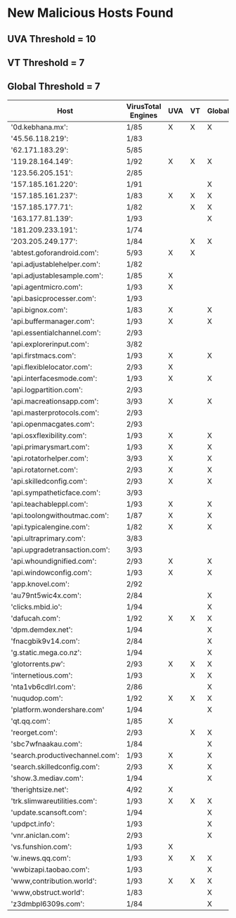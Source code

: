 # New Malicious Hosts Found
## UVA Threshold = 10
## VT Threshold = 7
## Global Threshold = 7

| Host    | VirusTotal Engines | UVA | VT | Global |
| -       | -                  | -   | -  | -      |
|'0d.kebhana.mx':               | 1/85 | X | X | X
|'45.56.118.219':               | 1/83 |   |   |
|'62.171.183.29':               | 5/85 |   |   |
|'119.28.164.149':              | 1/92 | X | X | X  
|'123.56.205.151':              | 2/85 |   |   |   
|'157.185.161.220':             | 1/91 |   |   | X 
|'157.185.161.237':             | 1/83 | X | X | X 
|'157.185.177.71':              | 1/82 |   | X | X
'163.177.81.139':               | 1/93 |   |   | X
|'181.209.233.191':             | 1/74 |   |   |
|'203.205.249.177':             | 1/84 |   | X | X 
|'abtest.goforandroid.com':     | 5/93 | X | X |   
|'api.adjustablehelper.com':    | 1/82 |   |   |   
|'api.adjustablesample.com':    | 1/85 | X |   |   
|'api.agentmicro.com':          | 1/93 | X |   |   
|'api.basicprocesser.com':      | 1/93 |   |   |   
|'api.bignox.com':              | 1/83 | X |   | X 
|'api.buffermanager.com':       | 1/93 | X |   | X 
|'api.essentialchannel.com':    | 2/93 |   |   |    
|'api.explorerinput.com':       | 3/82 |   |   |   
|'api.firstmacs.com':           | 1/93 | X |   | X 
|'api.flexiblelocator.com':     | 2/93 | X |   |   
|'api.interfacesmode.com':      | 1/93 | X |   | X 
|'api.logpartition.com':        | 2/93 |   |   |   
|'api.macreationsapp.com':      | 3/93 | X |   | X 
|'api.masterprotocols.com':     | 2/93 |   |   |   
|'api.openmacgates.com':        | 2/93 |   |   |
|'api.osxflexibility.com':      | 1/93 | X |   | X
|'api.primarysmart.com':        | 1/93 | X |   | X 
|'api.rotatorhelper.com':       | 3/93 | X |   | X 
|'api.rotatornet.com':          | 2/93 | X |   | X  
|'api.skilledconfig.com':       | 2/93 | X |   | X 
|'api.sympatheticface.com':     | 3/93 |   |   |
|'api.teachableppl.com':        | 1/93 | X |   | X 
|'api.toolongwithoutmac.com':   | 1/87 | X |   | X 
|'api.typicalengine.com':       | 1/82 | X |   | X 
|'api.ultraprimary.com':        | 3/83 |   |   |   
|'api.upgradetransaction.com':  | 3/93 |   |   |   
|'api.whoundignified.com':      | 2/93 | X |   | X 
|'api.windowconfig.com':        | 1/93 | X |   | X
|'app.knovel.com':              | 2/92 |   |   |
|'au79nt5wic4x.com':            | 2/84 |   |   | X
|'clicks.mbid.io':              | 1/94 |   |   | X
|'dafucah.com':                 | 1/92 | X | X | X
|'dpm.demdex.net':              | 1/94 |   |   | X
|'fnacgbik9v14.com':            | 2/84 |   |   | X
|'g.static.mega.co.nz':         | 1/94 |   |   | X
|'glotorrents.pw':              | 2/93 | X | X | X 
|'internetious.com':            | 1/93 |   | X | X
|'nta1vb6cdlrl.com':            | 2/86 |   |   | X
|'nuqudop.com':                 | 1/92 | X | X | X
|'platform.wondershare.com'     | 1/94 |   |   | X
|'qt.qq.com':                   | 1/85 | X |   |   
|'reorget.com':                 | 2/93 |   | X | X
|'sbc7wfnaakau.com':            | 1/84 |   |   | X
|'search.productivechannel.com':| 1/93 | X |   | X
|'search.skilledconfig.com':    | 2/93 | X |   | X
|'show.3.mediav.com':           | 1/94 |   |   | X
|'therightsize.net':            | 4/92 | X |   |   
|'trk.slimwareutilities.com':   | 1/93 | X | X | X
|'update.scansoft.com':         | 1/94 |   |   | X
|'updpct.info':                 | 1/93 |   |   | X
|'vnr.aniclan.com':             | 2/93 |   |   | X
|'vs.funshion.com':             | 1/93 | X |   |
|'w.inews.qq.com':              | 1/93 | X | X | X
|'wwbizapi.taobao.com':         | 1/93 |   |   | X
|'www,contribution.world':      | 1/93 | X | X | X 
|'www,obstruct.world':          | 1/83 |   |   | X
|'z3dmbpl6309s.com':            | 1/84 |   |   | X